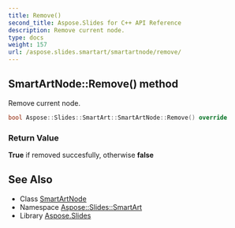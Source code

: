```yaml
---
title: Remove()
second_title: Aspose.Slides for C++ API Reference
description: Remove current node.
type: docs
weight: 157
url: /aspose.slides.smartart/smartartnode/remove/
---
```

## SmartArtNode::Remove() method


Remove current node.

```cpp
bool Aspose::Slides::SmartArt::SmartArtNode::Remove() override
```


### Return Value

**True** if removed succesfully, otherwise **false**

## See Also

* Class [SmartArtNode](../)
* Namespace [Aspose::Slides::SmartArt](../../)
* Library [Aspose.Slides](../../../)